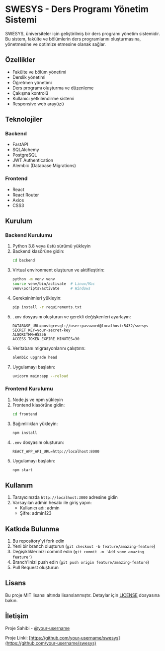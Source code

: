 # SWESYS - Ders Programı Yönetim Sistemi

SWESYS, üniversiteler için geliştirilmiş bir ders programı yönetim sistemidir. Bu sistem, fakülte ve bölümlerin ders programlarını oluşturmasına, yönetmesine ve optimize etmesine olanak sağlar.

## Özellikler

- Fakülte ve bölüm yönetimi
- Derslik yönetimi
- Öğretmen yönetimi
- Ders programı oluşturma ve düzenleme
- Çakışma kontrolü
- Kullanıcı yetkilendirme sistemi
- Responsive web arayüzü

## Teknolojiler

### Backend
- FastAPI
- SQLAlchemy
- PostgreSQL
- JWT Authentication
- Alembic (Database Migrations)

### Frontend
- React
- React Router
- Axios
- CSS3

## Kurulum

### Backend Kurulumu

1. Python 3.8 veya üstü sürümü yükleyin
2. Backend klasörüne gidin:
   ```bash
   cd backend
   ```
3. Virtual environment oluşturun ve aktifleştirin:
   ```bash
   python -m venv venv
   source venv/bin/activate  # Linux/Mac
   venv\Scripts\activate     # Windows
   ```
4. Gereksinimleri yükleyin:
   ```bash
   pip install -r requirements.txt
   ```
5. `.env` dosyasını oluşturun ve gerekli değişkenleri ayarlayın:
   ```
   DATABASE_URL=postgresql://user:password@localhost:5432/swesys
   SECRET_KEY=your-secret-key
   ALGORITHM=HS256
   ACCESS_TOKEN_EXPIRE_MINUTES=30
   ```
6. Veritabanı migrasyonlarını çalıştırın:
   ```bash
   alembic upgrade head
   ```
7. Uygulamayı başlatın:
   ```bash
   uvicorn main:app --reload
   ```

### Frontend Kurulumu

1. Node.js ve npm yükleyin
2. Frontend klasörüne gidin:
   ```bash
   cd frontend
   ```
3. Bağımlılıkları yükleyin:
   ```bash
   npm install
   ```
4. `.env` dosyasını oluşturun:
   ```
   REACT_APP_API_URL=http://localhost:8000
   ```
5. Uygulamayı başlatın:
   ```bash
   npm start
   ```

## Kullanım

1. Tarayıcınızda `http://localhost:3000` adresine gidin
2. Varsayılan admin hesabı ile giriş yapın:
   - Kullanıcı adı: admin
   - Şifre: admin123

## Katkıda Bulunma

1. Bu repository'yi fork edin
2. Yeni bir branch oluşturun (`git checkout -b feature/amazing-feature`)
3. Değişikliklerinizi commit edin (`git commit -m 'Add some amazing feature'`)
4. Branch'inizi push edin (`git push origin feature/amazing-feature`)
5. Pull Request oluşturun

## Lisans

Bu proje MIT lisansı altında lisanslanmıştır. Detaylar için [LICENSE](LICENSE) dosyasına bakın.

## İletişim

Proje Sahibi - [@your-username](https://github.com/your-username)

Proje Linki: [https://github.com/your-username/swesys](https://github.com/your-username/swesys)

